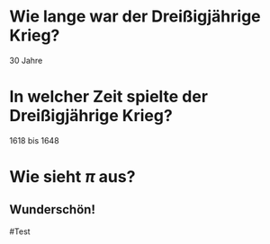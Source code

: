 # Wie lange war der Dreißigjährige Krieg? 
$30$ Jahre

# In welcher Zeit spielte der Dreißigjährige Krieg?
$1618$ bis $1648$

# Wie sieht $\pi$ aus?
Wunderschön!
---
<!---->
#Test
